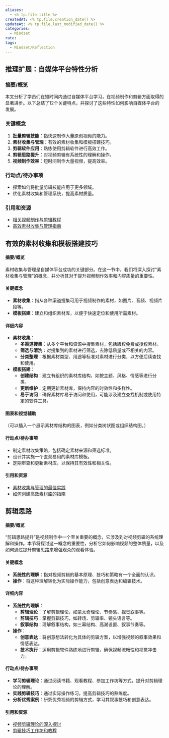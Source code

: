 ```yaml
---
aliases:
  - <% tp.file.title %>
createdAt: <% tp.file.creation_date() %>
updateAt: <% tp.file.last_modified_date() %>
categories:
  - Mindset
rate: 
tags:
  - Mindset/Reflection
---
```

## 推理扩展：自媒体平台特性分析
### 摘要/概览
本文分析了学员们在短时间内通过自媒体平台学习，在视频制作和剪辑方面取得的显著进步。以下总结了12个关键特点，并探讨了这些特性如何影响自媒体平台的发展。
### 关键概念
1. **批量剪辑技能**：指快速制作大量原创视频的能力。
2. **素材收集与管理**：有效的素材收集和模板搭建技巧。
3. **剪辑软件应用**：熟练使用剪辑软件进行高效工作。
4. **剪辑思路提升**：对视频剪辑有系统性的理解和操作。
5. **视频制作效率**：短时间制作大量视频，提高效率。
### 行动点/待办事项
- 探索如何将批量剪辑技能应用于更多领域。
- 优化素材收集和管理系统，提高素材质量。
### 引用和资源
- [相关视频制作与剪辑教程](#)
- [高效素材收集与管理指南](#)

## 有效的素材收集和模板搭建技巧
#### 摘要/概览
素材收集与管理是自媒体平台成功的关键部分。在这一节中，我们将深入探讨“素材收集与管理”的概念，并分析其对于提升视频制作效率和内容质量的重要性。
#### 关键概念
- **素材收集**：指从各种渠道搜集可用于视频制作的素材，如图片、音频、视频片段等。
- **模板搭建**：建立和组织素材库，以便于快速定位和使用所需素材。
#### 详细内容
- **素材收集**：
  - **多渠道搜集**：从多个平台和资源中搜集素材，包括版权免费或授权素材。
  - **筛选与清洗**：对搜集到的素材进行筛选，去除低质量或不相关的内容。
  - **分类整理**：根据素材类型、用途等标准对素材进行分类，以方便后续查找和使用。
- **模板搭建**：
  - **创建结构**：建立有组织的素材库结构，如按主题、风格、情感等进行分类。
  - **更新维护**：定期更新素材库，保持内容的时效性和多样性。
  - **易于访问**：确保素材库易于访问和使用，可能涉及建立查找机制或使用特定的软件工具。
#### 图表和视觉辅助
（可以插入一个展示素材库结构的图表，例如分类树状图或组织结构图。）
#### 行动点/待办事项
- 制定素材收集策略，包括确定素材来源和筛选标准。
- 设计并实施一个直观易用的素材库模板。
- 定期审查和更新素材库，以保持其有效性和相关性。
#### 引用和资源
- [素材收集与管理的最佳实践](#)
- [如何创建高效素材库的指南](#)
## 剪辑思路
#### 摘要/概览
“剪辑思路提升”是视频制作中一个至关重要的概念，它涉及到对视频剪辑的系统理解和操作。本节将探讨这一概念的重要性，分析它如何影响视频的整体质量，以及如何通过提升剪辑思路来增强观众的观看体验。
#### 关键概念
- **系统性的理解**：指对视频剪辑的基本原理、技巧和策略有一个全面的认识。
- **操作**：将这种理解转化为实际操作能力，包括创意表达和编辑技术。
#### 详细内容
- **系统性的理解**：
  - **剪辑理论**：了解剪辑理论，如蒙太奇理论、节奏感、视觉叙事等。
  - **剪辑技巧**：掌握剪辑技巧，如转场、剪辑率、镜头语言等。
  - **叙事结构**：理解叙事结构，如三幕结构、高潮设置、叙事节奏等。
- **操作**：
  - **创意表达**：将创意想法转化为具体的剪辑方案，以增强视频的叙事效果和情感表达。
  - **技术执行**：运用剪辑软件熟练地进行剪辑，确保视频流畅性和视觉冲击力。
#### 行动点/待办事项
- **学习剪辑理论**：通过阅读书籍、观看教程、参加工作坊等方式，提升对剪辑理论的理解。
- **实践剪辑技巧**：通过实际操作练习，提高剪辑技巧的熟练度。
- **分析优秀案例**：研究优秀视频的剪辑方式，学习其叙事技巧和创意表达。
#### 引用和资源
- [视频剪辑理论的深入探讨](#)
- [剪辑技巧工作坊和教程](#)
